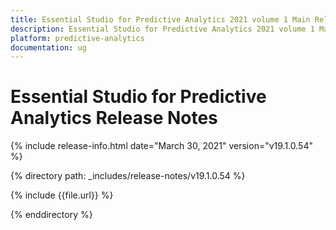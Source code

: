 ```yaml
---
title: Essential Studio for Predictive Analytics 2021 volume 1 Main Release Notes  
description: Essential Studio for Predictive Analytics 2021 volume 1 Main Release Notes  
platform: predictive-analytics
documentation: ug
---
```


# Essential Studio for Predictive Analytics  Release Notes  

{% include release-info.html date="March 30, 2021"  version="v19.1.0.54" %} 


{% directory path: _includes/release-notes/v19.1.0.54 %}

{% include {{file.url}} %}

{% enddirectory %}